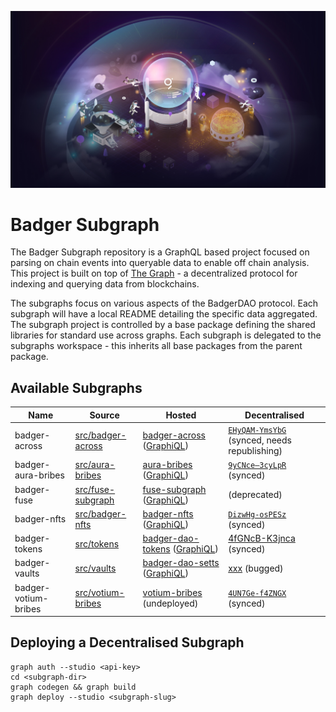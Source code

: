 ![TheGraph Splash Image](./docs/images/thegraph.jpg)
# Badger Subgraph

The Badger Subgraph repository is a GraphQL based project focused on parsing on chain events into queryable data to enable off chain analysis.
This project is built on top of [The Graph](https://thegraph.com/docs/developer/quick-start) - a decentralized protocol for indexing and querying data from blockchains.

The subgraphs focus on various aspects of the BadgerDAO protocol.
Each subgraph will have a local README detailing the specific data aggregated.
The subgraph project is controlled by a base package defining the shared libraries for standard use across graphs.
Each subgraph is delegated to the subgraphs workspace - this inherits all base packages from the parent package.

## Available Subgraphs

| Name | Source | Hosted | Decentralised
|-|-|-|-|
| badger-across | [src/badger-across](src/badger-across) | [badger-across](https://thegraph.com/hosted-service/subgraph/badger-finance/badger-across) ([GraphiQL](https://api.thegraph.com/subgraphs/name/badger-finance/badger-across/graphql)) | [`EHyQAM-YmsYbG`](https://thegraph.com/explorer/subgraphs/EHyQAMZk2gFBiK2peWQQVXdkfMHtPfVqMr17BgYmsYbG) (synced, needs republishing)
| badger-aura-bribes | [src/aura-bribes](src/aura-bribes) | [aura-bribes](https://thegraph.com/hosted-service/subgraph/badger-finance/aura-bribes) ([GraphiQL](https://api.thegraph.com/subgraphs/name/badger-finance/aura-bribes/graphql)) | [`9yCNce—3cyLpR`](https://thegraph.com/explorer/subgraphs/9yCNceXTpxcNqkjsAhiWsf7YRNUqfCTh7KKZzJ3cyLpR) (synced) |
| badger-fuse | [src/fuse-subgraph](src/fuse-subgraph) | [fuse-subgraph](https://thegraph.com/hosted-service/subgraph/badger-finance/fuse-subgraph) ([GraphiQL](https://api.thegraph.com/subgraphs/name/badger-finance/fuse-subgraph/graphql)) | (deprecated) |
| badger-nfts | [src/badger-nfts](src/badger-nfts) | [badger-nfts](https://thegraph.com/hosted-service/subgraph/badger-finance/badger-nfts) ([GraphiQL](https://api.thegraph.com/subgraphs/name/badger-finance/badger-nfts/graphql)) | [`DizwHg-osPESz`](https://thegraph.com/explorer/subgraphs/DizwHgs7HaymeRLAtR8d8DDCR7RAH8p9pGcng8osPESz) (synced) |
| badger-tokens | [src/tokens](src/tokens) | [badger-dao-tokens](https://thegraph.com/hosted-service/subgraph/badger-finance/badger-dao-tokens) ([GraphiQL](https://api.thegraph.com/subgraphs/name/badger-finance/badger-dao-tokens/graphql)) | [4fGNcB-K3jnca](https://thegraph.com/explorer/subgraphs/4fGNcBzS8nvcSgnAt8QSsL7aVgC6xJBygN531HK3jnca) (synced) |
| badger-vaults | [src/vaults](src/vaults) | [badger-dao-setts](https://thegraph.com/hosted-service/subgraph/badger-finance/badger-dao-setts) ([GraphiQL](https://api.thegraph.com/subgraphs/name/badger-finance/badger-dao-setts/graphql)) | [xxx](https://thegraph.com/explorer/subgraphs/xxx) (bugged) |
| badger-votium-bribes | [src/votium-bribes](src/votium-bribes) | [votium-bribes](https://thegraph.com/hosted-service/subgraph/badger-finance/votium-bribes) (undeployed) | [`4UN7Ge-f4ZNGX`](https://thegraph.com/explorer/subgraphs/4UN7GeL4iUzPGsh1twdBmHXA6ezrmo1bJya8FFf4ZNGX) (synced) |

## Deploying a Decentralised Subgraph
```
graph auth --studio <api-key>
cd <subgraph-dir>
graph codegen && graph build
graph deploy --studio <subgraph-slug>
```
